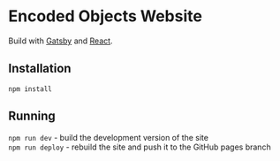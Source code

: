 # Encoded Objects Website

Build with [Gatsby](https://www.gatsbyjs.org/docs/) and [React](https://reactjs.org/).

## Installation

`npm install`

## Running

`npm run dev` - build the development version of the site\
`npm run deploy` - rebuild the site and push it to the GitHub pages branch
